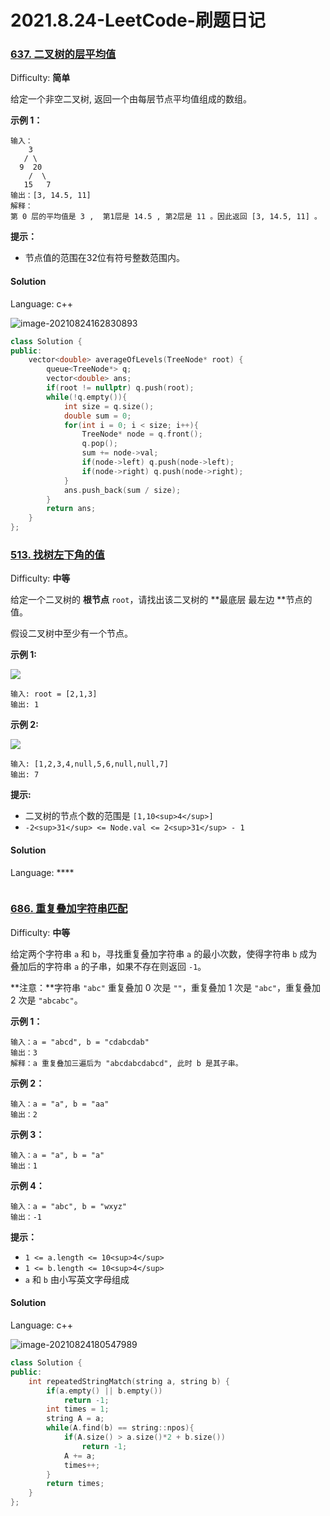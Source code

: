 # 2021.8.24-LeetCode-刷题日记

### [637\. 二叉树的层平均值](https://leetcode-cn.com/problems/average-of-levels-in-binary-tree/)

Difficulty: **简单**


给定一个非空二叉树, 返回一个由每层节点平均值组成的数组。

**示例 1：**

```
输入：
    3
   / \
  9  20
    /  \
   15   7
输出：[3, 14.5, 11]
解释：
第 0 层的平均值是 3 ,  第1层是 14.5 , 第2层是 11 。因此返回 [3, 14.5, 11] 。
```

**提示：**

*   节点值的范围在32位有符号整数范围内。


#### Solution

Language: c++

![image-20210824162830893](C:\Users\THINKPAD\AppData\Roaming\Typora\typora-user-images\image-20210824162830893.png)

```c++
class Solution {
public:
    vector<double> averageOfLevels(TreeNode* root) {
        queue<TreeNode*> q; 
        vector<double> ans;
        if(root != nullptr) q.push(root);
        while(!q.empty()){
            int size = q.size();
            double sum = 0;
            for(int i = 0; i < size; i++){
                TreeNode* node = q.front();
                q.pop();
                sum += node->val;
                if(node->left) q.push(node->left);
                if(node->right) q.push(node->right);
            }
            ans.push_back(sum / size);
        }
        return ans;
    }
};
```

### [513\. 找树左下角的值](https://leetcode-cn.com/problems/find-bottom-left-tree-value/)

Difficulty: **中等**


给定一个二叉树的 **根节点** `root`，请找出该二叉树的 **最底层 最左边 **节点的值。

假设二叉树中至少有一个节点。

**示例 1:**

![](https://assets.leetcode.com/uploads/2020/12/14/tree1.jpg)

```
输入: root = [2,1,3]
输出: 1
```

**示例 2:**

![](https://assets.leetcode.com/uploads/2020/12/14/tree2.jpg)

```
输入: [1,2,3,4,null,5,6,null,null,7]
输出: 7
```

**提示:**

*   二叉树的节点个数的范围是 `[1,10<sup>4</sup>]`
*   `-2<sup>31</sup> <= Node.val <= 2<sup>31</sup> - 1` 


#### Solution

Language: ****

```

```

### [686\. 重复叠加字符串匹配](https://leetcode-cn.com/problems/repeated-string-match/)

Difficulty: **中等**


给定两个字符串 `a` 和 `b`，寻找重复叠加字符串 `a` 的最小次数，使得字符串 `b` 成为叠加后的字符串 `a` 的子串，如果不存在则返回 `-1`。

**注意：**字符串 `"abc"` 重复叠加 0 次是 `""`，重复叠加 1 次是 `"abc"`，重复叠加 2 次是 `"abcabc"`。

**示例 1：**

```
输入：a = "abcd", b = "cdabcdab"
输出：3
解释：a 重复叠加三遍后为 "abcdabcdabcd", 此时 b 是其子串。
```

**示例 2：**

```
输入：a = "a", b = "aa"
输出：2
```

**示例 3：**

```
输入：a = "a", b = "a"
输出：1
```

**示例 4：**

```
输入：a = "abc", b = "wxyz"
输出：-1
```

**提示：**

*   `1 <= a.length <= 10<sup>4</sup>`
*   `1 <= b.length <= 10<sup>4</sup>`
*   `a` 和 `b` 由小写英文字母组成


#### Solution

Language: c++

![image-20210824180547989](C:\Users\THINKPAD\AppData\Roaming\Typora\typora-user-images\image-20210824180547989.png)

```c++
class Solution {
public:
    int repeatedStringMatch(string a, string b) {
        if(a.empty() || b.empty())
            return -1;
        int times = 1;
        string A = a;
        while(A.find(b) == string::npos){
            if(A.size() > a.size()*2 + b.size())
                return -1;
            A += a;
            times++;
        }
        return times;
    }
};
```